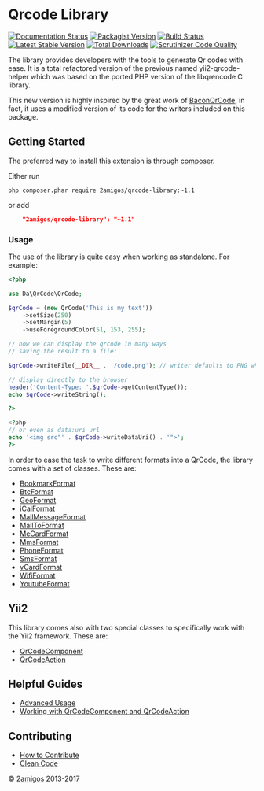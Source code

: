 # Qrcode Library

[![Documentation Status](https://readthedocs.org/projects/qrcode-library/badge/?version=latest)](http://qrcode-library.readthedocs.io/en/latest/?badge=latest)
[![Packagist Version](https://img.shields.io/packagist/v/2amigos/qrcode-library.svg?style=flat-square)](https://packagist.org/packages/2amigos/qrcode-library)
[![Build Status](https://travis-ci.org/2amigos/qrcode-library.svg?branch=master)](https://travis-ci.org/2amigos/qrcode-library)
[![Latest Stable Version](https://poser.pugx.org/2amigos/qrcode-library/version)](https://packagist.org/packages/2amigos/qrcode-library)
[![Total Downloads](https://poser.pugx.org/2amigos/qrcode-library/downloads)](https://packagist.org/packages/2amigos/qrcode-library)
[![Scrutinizer Code Quality](https://scrutinizer-ci.com/g/2amigos/qrcode-library/badges/quality-score.png?b=master)](https://scrutinizer-ci.com/g/2amigos/qrcode-library/?branch=master)

The library provides developers with the tools to generate Qr codes with ease. It is a total refactored version of the 
previous named yii2-qrcode-helper which was based on the ported PHP version of the libqrencode C library.  

This new version is highly inspired by the great work of [BaconQrCode](https://github.com/Bacon/BaconQrCode), in fact, 
it uses a modified version of its code for the writers included on this package.  

## Getting Started

The preferred way to install this extension is through [composer](http://getcomposer.org/download/).

Either run

```
php composer.phar require 2amigos/qrcode-library:~1.1
```
or add

```json
    "2amigos/qrcode-library": "~1.1"
```

### Usage 

The use of the library is quite easy when working as standalone. For example: 

```php
<?php 

use Da\QrCode\QrCode;

$qrCode = (new QrCode('This is my text'))
    ->setSize(250)
    ->setMargin(5)
    ->useForegroundColor(51, 153, 255);

// now we can display the qrcode in many ways
// saving the result to a file:

$qrCode->writeFile(__DIR__ . '/code.png'); // writer defaults to PNG when none is specified

// display directly to the browser 
header('Content-Type: '.$qrCode->getContentType());
echo $qrCode->writeString();

?> 

<?php 
// or even as data:uri url
echo '<img src"' . $qrCode->writeDataUri() . '">';
?>
```

In order to ease the task to write different formats into a QrCode, the library comes with a set of classes. These are: 

- [BookmarkFormat](formats/bookmark.md)
- [BtcFormat](formats/bitcoin.md) 
- [GeoFormat](formats/geo.md)
- [iCalFormat](formats/ical.md)
- [MailMessageFormat](formats/geo.md)
- [MailToFormat](formats/bookmark.md) 
- [MeCardFormat](formats/me-card.md)
- [MmsFormat](formats/mms.md)
- [PhoneFormat](formats/phone.md)
- [SmsFormat](formats/sms.md)
- [vCardFormat](formats/vcard.md)
- [WifiFormat](formats/wifi.md)
- [YoutubeFormat](formats/youtube.md)

Yii2 
----

This library comes also with two special classes to specifically work with the Yii2 framework. These are: 

- [QrCodeComponent](yii/qrcode-component.md)
- [QrCodeAction](yii/qrcode-action.md)

Helpful Guides
--------------

- [Advanced Usage](helpful-guides/advance-usage.md)
- [Working with QrCodeComponent and QrCodeAction](helpful-guides/working-with-qrcode-component-and-qrcode-action.md)

Contributing
------------

- [How to Contribute](contributing/how-to.md)
- [Clean Code](contributing/clean-code.md)


© [2amigos](http://www.2amigos.us/) 2013-2017
